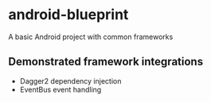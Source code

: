 # android-blueprint
A basic Android project with common frameworks
## Demonstrated framework integrations
* Dagger2 dependency injection
* EventBus event handling
